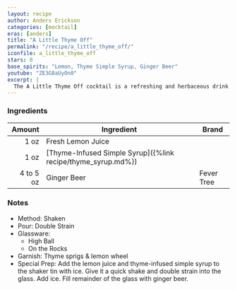 ```yaml
---
layout: recipe
author: Anders Erickson
categories: [mocktail]
eras: [anders]
title: "A Little Thyme Off"
permalink: "/recipe/a_little_thyme_off/"
iconfile: a_little_thyme_off
stars: 0
base_spirits: "Lemon, Thyme Simple Syrup, Ginger Beer"
youtube: "ZE3G8aUyOn0"
excerpt: |
  The A Little Thyme Off cocktail is a refreshing and herbaceous drink that uses a thyme-infused simple syrup as its key ingredient. The syrup adds a subtle, savory flavor to the cocktail, which is then balanced by the tartness of lemon juice and the effervescence of ginger beer.
---
```


### Ingredients

|    Amount | Ingredient                                                   | Brand      |
| --------: | ------------------------------------------------------------ | ---------- |
|      1 oz | Fresh Lemon Juice                                            |
|      1 oz | [Thyme-Infused Simple Syrup]({%link recipe/thyme_syrup.md%}) |
| 4 to 5 oz | Ginger Beer                                                  | Fever Tree |

### Notes

- Method: Shaken
- Pour: Double Strain
- Glassware:
  - High Ball
  - On the Rocks
- Garnish: Thyme sprigs & lemon wheel
- Special Prep: Add the lemon juice and thyme-infused simple syrup to the shaker tin with ice. Give it a quick shake and double strain into the glass. Add ice. Fill remainder of the glass with ginger beer.
